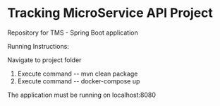 # Tracking MicroService API Project

Repository for TMS - Spring Boot application


Running Instructions:

Navigate to project folder

1) Execute command -- mvn clean package
2) Execute command -- docker-compose up

The application must be running on localhost:8080